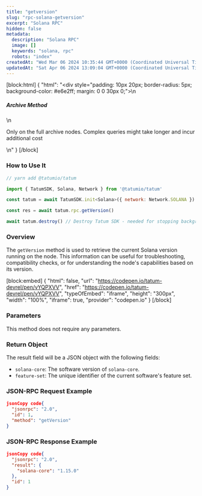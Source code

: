 ```yaml
---
title: "getversion"
slug: "rpc-solana-getversion"
excerpt: "Solana RPC"
hidden: false
metadata: 
  description: "Solana RPC"
  image: []
  keywords: "solana, rpc"
  robots: "index"
createdAt: "Wed Mar 06 2024 10:35:44 GMT+0000 (Coordinated Universal Time)"
updatedAt: "Sat Apr 06 2024 13:09:04 GMT+0000 (Coordinated Universal Time)"
---
```

[block:html]
{
  "html": "<div style=\"padding: 10px 20px; border-radius: 5px; background-color: #e6e2ff; margin: 0 0 30px 0;\">\n  <h5>Archive Method</h5>\n  <p>Only on the full archive nodes. Complex queries might take longer and incur additional cost</p>\n</div>"
}
[/block]


### How to Use It



```javascript
// yarn add @tatumio/tatum

import { TatumSDK, Solana, Network } from '@tatumio/tatum'

const tatum = await TatumSDK.init<Solana>({ network: Network.SOLANA })

const res = await tatum.rpc.getVersion()

await tatum.destroy() // Destroy Tatum SDK - needed for stopping background jobs
```



### Overview

The `getVersion` method is used to retrieve the current Solana version running on the node. This information can be useful for troubleshooting, compatibility checks, or for understanding the node's capabilities based on its version.

[block:embed]
{
  "html": false,
  "url": "https://codepen.io/tatum-devrel/pen/vYQPXVV",
  "href": "https://codepen.io/tatum-devrel/pen/vYQPXVV",
  "typeOfEmbed": "iframe",
  "height": "300px",
  "width": "100%",
  "iframe": true,
  "provider": "codepen.io"
}
[/block]

### Parameters

This method does not require any parameters.

### Return Object

The result field will be a JSON object with the following fields:

- `solana-core`: The software version of `solana-core`.
- `feature-set`: The unique identifier of the current software's feature set.

### JSON-RPC Request Example

```json
jsonCopy code{
  "jsonrpc": "2.0",
  "id": 1,
  "method": "getVersion"
}
```

### JSON-RPC Response Example

```json
jsonCopy code{
  "jsonrpc": "2.0",
  "result": {
    "solana-core": "1.15.0"
  },
  "id": 1
}
```

